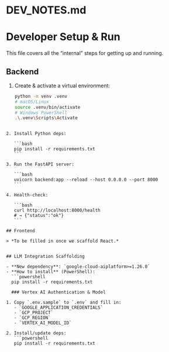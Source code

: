 # DEV_NOTES.md

# Developer Setup & Run

This file covers all the “internal” steps for getting up and running.

## Backend

1. Create & activate a virtual environment:
   ```bash
   python -m venv .venv
   # macOS/Linux
   source .venv/bin/activate
   # Windows PowerShell
   .\.venv\Scripts\Activate
````

2. Install Python deps:

   ```bash
   pip install -r requirements.txt
   ```

3. Run the FastAPI server:

   ```bash
   uvicorn backend:app --reload --host 0.0.0.0 --port 8000
   ```

4. Health-check:

   ```bash
   curl http://localhost:8000/health
   # → {"status":"ok"}
   ```

## Frontend

> *To be filled in once we scaffold React.*


## LLM Integration Scaffolding

- **New dependency**: `google-cloud-aiplatform>=1.26.0`
- **How to install** (PowerShell):
  ```powershell
  pip install -r requirements.txt

  ### Vertex AI Authentication & Model

1. Copy `.env.sample` to `.env` and fill in:
   - `GOOGLE_APPLICATION_CREDENTIALS`
   - `GCP_PROJECT`
   - `GCP_REGION`
   - `VERTEX_AI_MODEL_ID`

2. Install/update deps:
   ```powershell
   pip install -r requirements.txt
